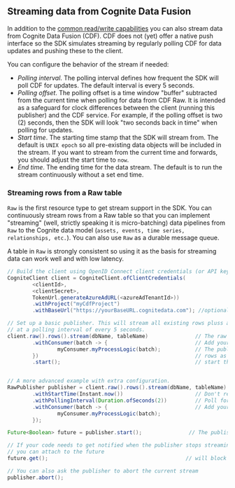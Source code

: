 ## Streaming data from Cognite Data Fusion

In addition to the [common read/write capabilities](readAndWriteData.md) you can also stream data from 
Cognite Data Fusion (CDF). CDF does not (yet) offer a native push interface so the SDK simulates streaming by regularly 
polling CDF for data updates and pushing these to the client. 

You can configure the behavior of the stream if needed:
- _Polling interval_. The polling interval defines how frequent the SDK will poll CDF for updates. The default interval 
is every 5 seconds.
- _Polling offset_. The polling offset is a time window "buffer" subtracted from the current time when polling 
for data from CDF Raw. It is intended as a safeguard for clock differences between the client (running this 
publisher) and the CDF service. For example, if the polling offset is two (2) seconds, then the SDK will look 
"two seconds back in time" when polling for updates.
- _Start time_. The starting time stamp that the SDK will stream from. The default is `UNIX epoch` so all pre-existing 
data objects will be included in the stream. If you want to stream from the current time and forwards, you should 
adjust the start time to `now`.
- _End time_. The ending time for the data stream. The default is to run the stream continuously without a set end time.

### Streaming rows from a Raw table

`Raw` is the first resource type to get stream support in the SDK. You can continuously stream rows from a Raw table 
so that you can implement "streaming" (well, strictly speaking it is micro-batching) data pipelines from `Raw` 
to the Cognite data model (`assets, events, time series, relationships, etc.`). You can also use `Raw` as a durable 
message queue. 

A table in `Raw` is strongly consistent so using it as the basis for streaming data can work well and with low latency.

```java
// Build the client using OpenID Connect client credentials (or API key)
CogniteClient client = CogniteClient.ofClientCredentials(
        <clientId>,
        <clientSecret>,
        TokenUrl.generateAzureAdURL(<azureAdTenantId>))
        .withProject("myCdfProject")
        .withBaseUrl("https://yourBaseURL.cognitedata.com"); //optional parameter

// Set up a basic publisher. This will stream all existing rows pluss all new/changed rows
// at a polling interval of every 5 seconds. 
client.raw().rows().stream(dbName, tableName)               // The raw table to stream from
        .withConsumer(batch -> {                            // Add your "receiver/listener" as a consumer.
                myConsumer.myProcessLogic(batch);           // The publisher will issue one and one batch of 
        })                                                  // rows as a List<RawRow> object to the consumer.
        .start();                                           // start the stream.


// A more advanced example with extra configuration.
RawPublisher publisher = client.raw().rows().stream(dbName, tableName)               // The raw table to stream from
        .withStartTime(Instant.now())                       // Don't read historic data--only include new/changed data from "now"
        .withPollingInterval(Duration.ofSeconds(2))         // Poll for updates every two seconds
        .withConsumer(batch -> {                            // Add your "receiver/listener" as a consumer.
                myConsumer.myProcessLogic(batch);            
        });

Future<Boolean> future = publisher.start();               // The publisher returns a Future when you start the stream.

// If your code needs to get notified when the publisher stops streaming (f. ex. if you have set an end time)
// you can attach to the future
future.get();                                            // will block until the publisher stops streaming.

// You can also ask the publisher to abort the current stream
publisher.abort();

```

